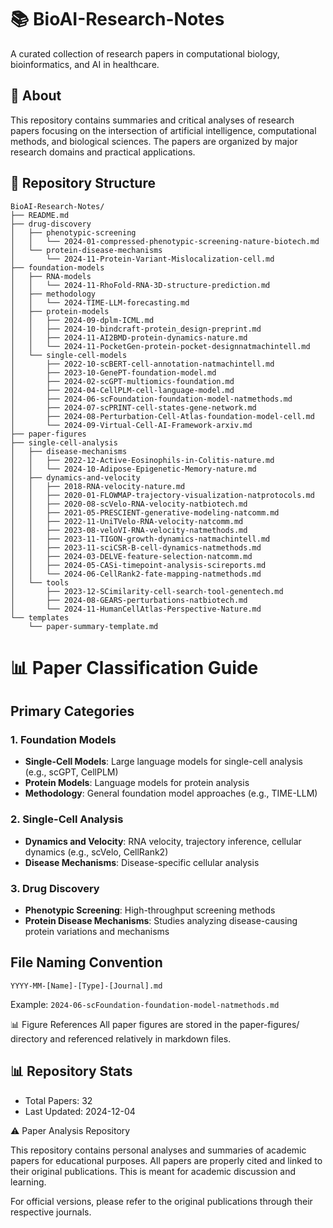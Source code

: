 # 📚 BioAI-Research-Notes
A curated collection of research papers in computational biology, bioinformatics, and AI in healthcare.

## 📖 About
This repository contains summaries and critical analyses of research papers focusing on the intersection of artificial intelligence, computational methods, and biological sciences. The papers are organized by major research domains and practical applications.

## 📁 Repository Structure
```
BioAI-Research-Notes/
├── README.md
├── drug-discovery
│   ├── phenotypic-screening
│   │   └── 2024-01-compressed-phenotypic-screening-nature-biotech.md
│   └── protein-disease-mechanisms
│       └── 2024-11-Protein-Variant-Mislocalization-cell.md
├── foundation-models
│   ├── RNA-models
│   │   └── 2024-11-RhoFold-RNA-3D-structure-prediction.md
│   ├── methodology
│   │   └── 2024-TIME-LLM-forecasting.md
│   ├── protein-models
│   │   ├── 2024-09-dplm-ICML.md
│   │   ├── 2024-10-bindcraft-protein_design-preprint.md
│   │   ├── 2024-11-AI2BMD-protein-dynamics-nature.md
│   │   └── 2024-11-PocketGen-protein-pocket-designnatmachintell.md
│   └── single-cell-models
│       ├── 2022-10-scBERT-cell-annotation-natmachintell.md
│       ├── 2023-10-GenePT-foundation-model.md
│       ├── 2024-02-scGPT-multiomics-foundation.md
│       ├── 2024-04-CellPLM-cell-language-model.md
│       ├── 2024-06-scFoundation-foundation-model-natmethods.md
│       ├── 2024-07-scPRINT-cell-states-gene-network.md
│       ├── 2024-08-Perturbation-Cell-Atlas-foundation-model-cell.md
│       └── 2024-09-Virtual-Cell-AI-Framework-arxiv.md
├── paper-figures
├── single-cell-analysis
│   ├── disease-mechanisms
│   │   ├── 2022-12-Active-Eosinophils-in-Colitis-nature.md
│   │   └── 2024-10-Adipose-Epigenetic-Memory-nature.md
│   ├── dynamics-and-velocity
│   │   ├── 2018-RNA-velocity-nature.md
│   │   ├── 2020-01-FLOWMAP-trajectory-visualization-natprotocols.md
│   │   ├── 2020-08-scVelo-RNA-velocity-natbiotech.md
│   │   ├── 2021-05-PRESCIENT-generative-modeling-natcomm.md
│   │   ├── 2022-11-UniTVelo-RNA-velocity-natcomm.md
│   │   ├── 2023-08-veloVI-RNA-velocity-natmethods.md
│   │   ├── 2023-11-TIGON-growth-dynamics-natmachintell.md
│   │   ├── 2023-11-sciCSR-B-cell-dynamics-natmethods.md
│   │   ├── 2024-03-DELVE-feature-selection-natcomm.md
│   │   ├── 2024-05-CASi-timepoint-analysis-scireports.md
│   │   └── 2024-06-CellRank2-fate-mapping-natmethods.md
│   └── tools
│       ├── 2023-12-SCimilarity-cell-search-tool-genentech.md
│       ├── 2024-08-GEARS-perturbations-natbiotech.md
│       └── 2024-11-HumanCellAtlas-Perspective-Nature.md
└── templates
    └── paper-summary-template.md

```

# 📊 Paper Classification Guide

## Primary Categories

### 1. Foundation Models
- **Single-Cell Models**: Large language models for single-cell analysis (e.g., scGPT, CellPLM)
- **Protein Models**: Language models for protein analysis
- **Methodology**: General foundation model approaches (e.g., TIME-LLM)

### 2. Single-Cell Analysis
- **Dynamics and Velocity**: RNA velocity, trajectory inference, cellular dynamics (e.g., scVelo, CellRank2)
- **Disease Mechanisms**: Disease-specific cellular analysis

### 3. Drug Discovery
- **Phenotypic Screening**: High-throughput screening methods
- **Protein Disease Mechanisms**: Studies analyzing disease-causing protein variations and mechanisms

## File Naming Convention
```
YYYY-MM-[Name]-[Type]-[Journal].md
```
Example: `2024-06-scFoundation-foundation-model-natmethods.md`


📊 Figure References
All paper figures are stored in the paper-figures/ directory and referenced relatively in markdown files.

## 📊 Repository Stats
- Total Papers: 32
- Last Updated: 2024-12-04

⚠️ Paper Analysis Repository

This repository contains personal analyses and summaries of academic papers for educational purposes. All papers are properly cited and linked to their original publications. This is meant for academic discussion and learning.

For official versions, please refer to the original publications through their respective journals.
